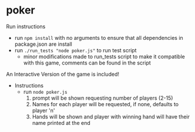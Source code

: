 # poker
Run instructions
  - run `npm install` with no arguments to ensure that all dependencies in package.json are install
  - run `./run_tests "node poker.js"` to run test script
    * minor modifications made to run_tests script to make it compatible with this game, comments
      can be found in the script

An Interactive Version of the game is included!
  - Instructions
    * run `node poker.js`
      1. prompt will be shown requesting number of players (2-15)
      2. Names for each player will be requested, if none, defaults to player 'n'
      3. Hands will be shown and player with winning hand will have their name printed at the end
